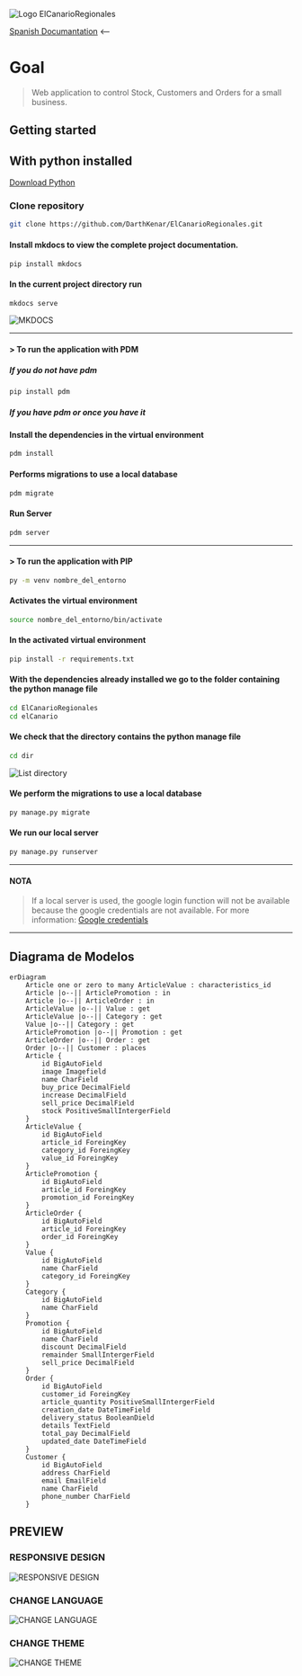 ![Logo ElCanarioRegionales](docs/images/logo-header.png)

[Spanish Documantation][Spanish] <--

# Goal

> Web application to control Stock, Customers and Orders for a small business.

## Getting started

## With python installed

[Download Python](https://www.python.org/downloads/release/python-3120/)

### Clone repository

```bash
git clone https://github.com/DarthKenar/ElCanarioRegionales.git
```

#### Install mkdocs to view the complete project documentation.

```bash
pip install mkdocs
```

#### In the current project directory run

```bash
mkdocs serve
```

![MKDOCS](docs/images/mkdocs.png)

---

#### > To run the application with PDM

##### If you do not have pdm

```bash
pip install pdm
```

##### If you have pdm or once you have it

#### Install the dependencies in the virtual environment

```bash
pdm install
```

#### Performs migrations to use a local database

```bash
pdm migrate
```

#### Run Server

```bash
pdm server
```

---

#### > To run the application with PIP

```bash
py -m venv nombre_del_entorno
```

#### Activates the virtual environment

```bash
source nombre_del_entorno/bin/activate
```

#### In the activated virtual environment

```bash
pip install -r requirements.txt
```

#### With the dependencies already installed we go to the folder containing the python manage file

```bash
cd ElCanarioRegionales
cd elCanario
```

#### We check that the directory contains the python manage file

```bash
cd dir
```

![List directory](docs/images/path.png)

#### We perform the migrations to use a local database

```bash
py manage.py migrate
```

#### We run our local server

```bash
py manage.py runserver
```

---

#### NOTA

> If a local server is used, the google login function will not be available because the google credentials are not available.
> For more information: [Google credentials](https://console.cloud.google.com/apis/credentials)

---

## Diagrama de Modelos

```mermaid
erDiagram 
    Article one or zero to many ArticleValue : characteristics_id
    Article |o--|| ArticlePromotion : in
    Article |o--|| ArticleOrder : in
    ArticleValue |o--|| Value : get
    ArticleValue |o--|| Category : get
    Value |o--|| Category : get
    ArticlePromotion |o--|| Promotion : get
    ArticleOrder |o--|| Order : get
    Order |o--|| Customer : places
    Article {
        id BigAutoField
        image Imagefield
        name CharField
        buy_price DecimalField
        increase DecimalField
        sell_price DecimalField
        stock PositiveSmallIntergerField
    }
    ArticleValue {
        id BigAutoField
        article_id ForeingKey
        category_id ForeingKey
        value_id ForeingKey
    }
    ArticlePromotion {
        id BigAutoField
        article_id ForeingKey
        promotion_id ForeingKey
    }
    ArticleOrder {
        id BigAutoField
        article_id ForeingKey
        order_id ForeingKey
    }
    Value {
        id BigAutoField
        name CharField
        category_id ForeingKey
    }
    Category {
        id BigAutoField
        name CharField
    }
    Promotion {
        id BigAutoField
        name CharField
        discount DecimalField
        remainder SmallIntergerField
        sell_price DecimalField
    }
    Order {
        id BigAutoField
        customer_id ForeingKey
        article_quantity PositiveSmallIntergerField
        creation_date DateTimeField
        delivery_status BooleanDield
        details TextField
        total_pay DecimalField
        updated_date DateTimeField
    }
    Customer {
        id BigAutoField
        address CharField
        email EmailField
        name CharField
        phone_number CharField
    }
```

## PREVIEW

### RESPONSIVE DESIGN

![RESPONSIVE DESIGN](docs/images/responsive_design.png)

### CHANGE LANGUAGE

![CHANGE LANGUAGE](docs/images/switch-lenguage.gif)

### CHANGE THEME

![CHANGE THEME](docs/images/switch-theme.gif)

[Spanish]: /docs/README-ES.md
